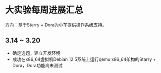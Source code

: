 # 大实验每周进展汇总

方向：基于Starry + Dora为小车提供操作系统支持。

## 3.14 ~ 3.20

- 确定选题，建立开发环境
- 成功在x86_64虚拟机Debian 12.5系统上运行qemu x86_64架构的Starry + Dora，Dora功能尚未测试
